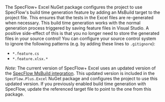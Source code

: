 The SpecFlow+ Excel NuGet package configures the project to use SpecFlow's build time generation feature by adding an MsBuild target to the project file. This ensures that the tests in the Excel files are re-generated when necessary. This build time generation works with the normal generation process triggered by saving feature files in Visual Studio. A positive side-effect of this is that you no longer need to store the generated files in your source control! You can configure your source control system to ignore the following patterns (e.g. by adding these lines to `.gitignore`):

* `*.feature.cs`
* `*.feature.xlsx.*`

_Note:_ The current version of SpecFlow+ Excel uses an updated version of the [SpecFlow MsBuild integration](http://www.specflow.org/documentation/Generate-Tests-from-MsBuild/). This updated version is included in the `SpecFlow.Plus.Excel` NuGet package and configures the project to use this updated version. If you previously enabled build time generation with SpecFlow, update the referenced target file to point to the one from this package.